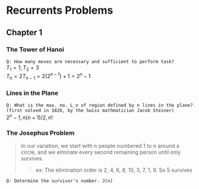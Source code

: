 # Recurrents Problems

## Chapter 1
### The Tower of Hanoi
`Q: How many moves are necessary and sufficient to perform task?`  
$T_1 = 1, T_2 = 3$  
$T_n = 2T_{n-1} = 2(2^{n-1}) + 1 = 2^n - 1$

### Lines in the Plane
`Q: What is the max. no. L_n of region defined by n lines in the plane?`  
`(first solved in 1826, by the Swiss mathmatician Jacob Steiner)`  
$2^n - 1, n(n+1)/2, n!$

### The Josephus Problem
> In our variation, we start with n people numbered 1 to n around a circle, and we elminate every second remaining  person until only survives.  
>> ex: The elimination order is 2, 4, 6, 8, 10, 3, 7, 1, 9. So 5 survives  

`Q: Determine the survivor's number. J(n)`


